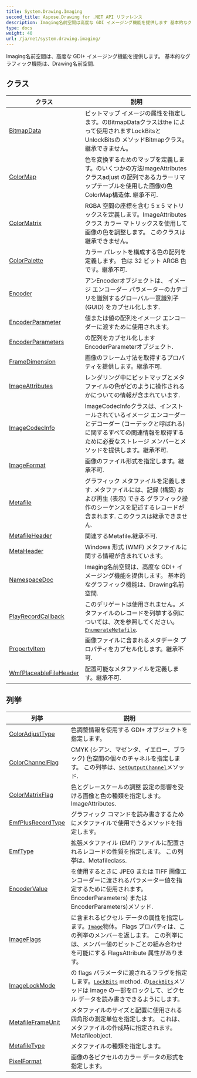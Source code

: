 ```yaml
---
title: System.Drawing.Imaging
second_title: Aspose.Drawing for .NET API リファレンス
description: Imaging名前空間は高度な GDI イメージング機能を提供します 基本的なグラフィック機能はDrawing名前空間.
type: docs
weight: 40
url: /ja/net/system.drawing.imaging/
---
```

Imaging名前空間は、高度な GDI+ イメージング機能を提供します。 基本的なグラフィック機能は、Drawing名前空間.

## クラス

| クラス | 説明 |
| --- | --- |
| [BitmapData](./bitmapdata/) | ビットマップ イメージの属性を指定します。のBitmapDataクラスはthe によって使用されますLockBitsとUnlockBitsの メソッドBitmapクラス。継承できません。 |
| [ColorMap](./colormap/) | 色を変換するためのマップを定義します。のいくつかの方法ImageAttributesクラスadjust の配列であるカラーリマップテーブルを使用した画像の色ColorMap構造体. 継承不可. |
| [ColorMatrix](./colormatrix/) | RGBA 空間の座標を含む 5 x 5 マトリックスを定義します。ImageAttributesクラス カラー マトリックスを使用して画像の色を調整します。 このクラスは継承できません。 |
| [ColorPalette](./colorpalette/) | カラー パレットを構成する色の配列を定義します。 色は 32 ビット ARGB 色です。継承不可. |
| [Encoder](./encoder/) | アンEncoderオブジェクトは、 イメージ エンコーダー パラメーターのカテゴリを識別するグローバル一意識別子 (GUID) をカプセル化します. |
| [EncoderParameter](./encoderparameter/) | 値または値の配列をイメージ エンコーダーに渡すために使用されます。 |
| [EncoderParameters](./encoderparameters/) | の配列をカプセル化しますEncoderParameterオブジェクト. |
| [FrameDimension](./framedimension/) | 画像のフレーム寸法を取得するプロパティを提供します。継承不可. |
| [ImageAttributes](./imageattributes/) | レンダリング中にビットマップとメタファイルの色がどのように操作されるかについての情報が含まれています. |
| [ImageCodecInfo](./imagecodecinfo/) | ImageCodecInfoクラスは、インストールされているイメージ エンコーダーとデコーダー (コーデックと呼ばれる) に関するすべての関連情報を取得するために必要なストレージ メンバーとメソッドを提供します。継承不可. |
| [ImageFormat](./imageformat/) | 画像のファイル形式を指定します。継承不可. |
| [Metafile](./metafile/) | グラフィック メタファイルを定義します. メタファイルには、記録 (構築) および再生 (表示) できる グラフィック操作のシーケンスを記述するレコードが含まれます. このクラスは継承できません. |
| [MetafileHeader](./metafileheader/) | 関連するMetafile.継承不可. |
| [MetaHeader](./metaheader/) | Windows 形式 (WMF) メタファイルに関する情報が含まれています。 |
| [NamespaceDoc](./namespacedoc/) | Imaging名前空間は、高度な GDI+ イメージング機能を提供します。 基本的なグラフィック機能は、Drawing名前空間. |
| [PlayRecordCallback](./playrecordcallback/) | このデリゲートは使用されません。メタファイルのレコードを列挙する例については、次を参照してください。[`EnumerateMetafile`](../system.drawing/graphics/enumeratemetafile/). |
| [PropertyItem](./propertyitem/) | 画像ファイルに含まれるメタデータ プロパティをカプセル化します。継承不可. |
| [WmfPlaceableFileHeader](./wmfplaceablefileheader/) | 配置可能なメタファイルを定義します。継承不可. |
## 列挙

| 列挙 | 説明 |
| --- | --- |
| [ColorAdjustType](./coloradjusttype/) | 色調整情報を使用する GDI+ オブジェクトを指定します。 |
| [ColorChannelFlag](./colorchannelflag/) | CMYK (シアン、マゼンタ、イエロー、ブラック) 色空間の個々のチャネルを指定します。 この列挙は、[`SetOutputChannel`](../system.drawing.imaging/imageattributes/setoutputchannel/)メソッド. |
| [ColorMatrixFlag](./colormatrixflag/) | 色とグレースケールの調整 設定の影響を受ける画像と色の種類を指定します。ImageAttributes. |
| [EmfPlusRecordType](./emfplusrecordtype/) | グラフィック コマンドを読み書きするためにメタファイルで使用できるメソッドを指定します。 |
| [EmfType](./emftype/) | 拡張メタファイル (EMF) ファイルに配置されるレコードの性質を指定します。 この列挙は、Metafileclass. |
| [EncoderValue](./encodervalue/) | を使用するときに JPEG または TIFF 画像エンコーダーに渡されるパラメーター値を指定するために使用されます。EncoderParameters) またはEncoderParameters)メソッド. |
| [ImageFlags](./imageflags/) | に含まれるピクセル データの属性を指定します。[`Image`](../system.drawing/image/)物体。 Flags プロパティは、この列挙のメンバーを返します。 この列挙には、メンバー値のビットごとの組み合わせを可能にする FlagsAttribute 属性があります。 |
| [ImageLockMode](./imagelockmode/) | の flags パラメータに渡されるフラグを指定します。[`LockBits`](../system.drawing/bitmap/lockbits/) method. の[`LockBits`](../system.drawing/bitmap/lockbits/)メソッドは image の一部をロックして、ピクセル データを読み書きできるようにします。 |
| [MetafileFrameUnit](./metafileframeunit/) | メタファイルのサイズと配置に使用される四角形の測定単位を指定します。 これは、メタファイルの作成時に指定されます。Metafileobject. |
| [MetafileType](./metafiletype/) | メタファイルの種類を指定します。 |
| [PixelFormat](./pixelformat/) | 画像の各ピクセルのカラー データの形式を指定します。 |


